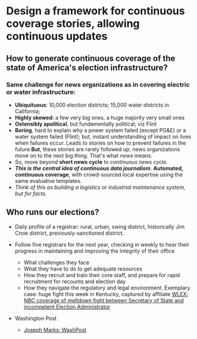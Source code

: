 # Design a framework for continuous coverage stories, allowing continuous updates

## How to generate continuous coverage of the state of America's election infrastructure?
### Same challenge for news organizations as in covering electric or water infrastructure:
  - **Ubiquituous**: 10,000 election districts; 15,000 water districts in California;
  - **Highly skewed**: a few very big ones, a huge majority very small ones
  - **Ostensibly apolitical**, but fundamentally political; viz Flint
  - **Boring**, hard to explain why a power system failed (except PG&E) or a water system failed (Flint); but, instant understanding of impact on lives when failures occur. Leads to stories on how to prevent failures in the future.**But**, these stories are rarely followed up; news organizations move on to the next big thing. That's what _news_ means.
  - So, move beyond **short news cycle** to _continuous news cycle._
  - **_This is the central idea of continuous data journalism_**. **Automated, continuous coverage**, with crowd-sourced local expertise using the same evaluative templates.
  - _Think of this as building a logistics or industrial maintenance system, but for facts._

## Who runs our elections?
- Daily profile of a registrar: rural, urban, swing district, historically Jim Crow district, previously-sanctioned district.
- Follow five registrars for the next year, checking in weekly to hear their progress in maintaining and improving the integrity of their office
  - What challenges they face
  - What they have to do to get adequate resources
  - How they recruit and train their core staff, and prepare for rapid recruitment for recounts and election day
  - How they navigate the regulatory and legal environment. Exemplary case: huge fight this week in Kentucky, captured by affiliate [WLEX: NBC coverage of meltdown fight between Secretary of State and incompetent Election Administrator](https://www.lex18.com)

- Washington Post
  - [Joseph Marks: WashPost](https://www.washingtonpost.com/news/powerpost/paloma/the-cybersecurity-202/2019/08/21/the-cybersecurity-202-l-a-county-voting-system-pits-cybersecurity-vs-disability-advocates/5d5c0b43602ff171a5d730a0/)
